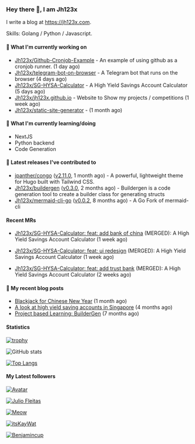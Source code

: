 ### Hey there 👋, I am Jh123x

I write a blog at https://jh123x.com.

Skills: Golang / Python / Javascript.

#### 👷 What I'm currently working on

- [Jh123x/Github-Cronjob-Example](https://github.com/Jh123x/Github-Cronjob-Example) - An example of using github as a cronjob runner. (1 day ago)
- [Jh123x/telegram-bot-on-browser](https://github.com/Jh123x/telegram-bot-on-browser) - A Telegram bot that runs on the browser (4 days ago)
- [Jh123x/SG-HYSA-Calculator](https://github.com/Jh123x/SG-HYSA-Calculator) - A High Yield Savings Account Calculator (5 days ago)
- [Jh123x/jh123x.github.io](https://github.com/Jh123x/jh123x.github.io) - Website to Show my projects / competitions (1 week ago)
- [Jh123x/static-site-generator](https://github.com/Jh123x/static-site-generator) -  (1 month ago)

#### 🌱 What I'm currently learning/doing
- NextJS
- Python backend
- Code Generation

#### 🔭 Latest releases I've contributed to

- [jpanther/congo](https://github.com/jpanther/congo) ([v2.11.0](https://github.com/jpanther/congo/releases/tag/v2.11.0), 1 month ago) - A powerful, lightweight theme for Hugo built with Tailwind CSS.
- [Jh123x/buildergen](https://github.com/Jh123x/buildergen) ([v0.3.0](https://github.com/Jh123x/buildergen/releases/tag/v0.3.0), 2 months ago) - Buildergen is a code generation tool to create a builder class for generating structs
- [Jh123x/mermaid-cli-go](https://github.com/Jh123x/mermaid-cli-go) ([v0.0.2](https://github.com/Jh123x/mermaid-cli-go/releases/tag/v0.0.2), 8 months ago) - A Go Fork of mermaid-cli

#### Recent MRs


-    [Jh123x/SG-HYSA-Calculator: feat: add bank of china](https://github.com/Jh123x/SG-HYSA-Calculator/pull/8) (MERGED): A High Yield Savings Account Calculator (1 week ago)

-    [Jh123x/SG-HYSA-Calculator: feat: ui redesign](https://github.com/Jh123x/SG-HYSA-Calculator/pull/5) (MERGED): A High Yield Savings Account Calculator (1 week ago)

-    [Jh123x/SG-HYSA-Calculator: feat: add trust bank](https://github.com/Jh123x/SG-HYSA-Calculator/pull/4) (MERGED): A High Yield Savings Account Calculator (2 weeks ago)


#### 📜 My recent blog posts

- [Blackjack for Chinese New Year](https://jh123x.com/blog/2025/chinese-new-year-blackjack/) (1 month ago)
- [A look at high yield saving accounts in Singapore](https://jh123x.com/blog/2024/high-yield-saving-accounts/) (4 months ago)
- [Project based Learning: BuilderGen](https://jh123x.com/blog/2024/golang-simple-optimization/) (7 months ago)

#### Statistics
[![trophy](https://github-profile-trophy.vercel.app/?username=Jh123x)](https://github.com/ryo-ma/github-profile-trophy)

![GitHub stats](https://github-readme-stats.vercel.app/api?username=Jh123x&show_icons=true)

[![Top Langs](https://github-readme-stats.vercel.app/api/top-langs/?username=Jh123x)](https://github.com/anuraghazra/github-readme-stats)

#### My Latest followers


[![](https://avatars.githubusercontent.com/u/111629593?v=4 " Avatar")](https://github.com/djbelishaO)

[![Julio Fleitas](https://avatars.githubusercontent.com/u/122684703?u=adcfcc382118acbcda020566f3a24e3b665535db&amp;v=4 "Julio Fleitas Avatar")](https://github.com/juliofleitas)

[![Meow](https://avatars.githubusercontent.com/u/193270912?u=d8a1415fd9659fa32dd8fce194d3a1aadd2feda2&amp;v=4 "Meow Avatar")](https://github.com/LinuxJS)

[![itsKayWat](https://avatars.githubusercontent.com/u/185666968?u=d211c661b45fb11b6374b44e16695058b96b5d10&amp;v=4 "itsKayWat Avatar")](https://github.com/itsKayWat)

[![Benjamincup](https://avatars.githubusercontent.com/u/33036584?u=acc3f7833cf5844ddf3d3d34cb12ac8c34670460&amp;v=4 "Benjamincup Avatar")](https://github.com/Benjamin-cup)
